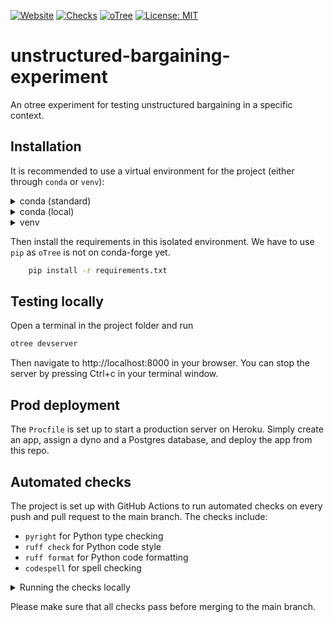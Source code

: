 [![Website](https://img.shields.io/website?url=https%3A%2F%2Fbargaining-experiment-b57fff22feef.herokuapp.com%2Fdemo&logo=heroku)](https://bargaining-experiment-b57fff22feef.herokuapp.com/demo)
[![Checks](https://github.com/stanmart/unstructured-bargaining-experiment/actions/workflows/ci.yml/badge.svg)](https://github.com/stanmart/unstructured-bargaining-experiment/actions/workflows/ci.yml)
[![oTree](https://img.shields.io/badge/powered_by-oTree-blue?logo=python)](https://www.otree.org/)
[![License: MIT](https://img.shields.io/badge/License-MIT-blue)](https://opensource.org/licenses/MIT)

# unstructured-bargaining-experiment
An otree experiment for testing unstructured bargaining in a specific context.

## Installation

It is recommended to use a virtual environment for the project (either through `conda` or `venv`):

<details>
<summary>conda (standard)</summary>

Create the environment
```bash
    conda create unstructured-bargaining-experiment
```
Activate the environment:
```bash
    conda activate unstructured-bargaining-experiment
```
Deactivate the environment:
```bash
    conda deactivate
```

</details>

<details>
<summary>conda (local)</summary>

Create the environment
```bash
    conda create --prefix=venv -y
```
Activate the environment:
```bash
    conda activate ./venv
```
Deactivate the environment:
```bash
    conda deactivate
```

</details>

<details>
<summary>venv</summary>

Create the environment
```bash
    python3 -m venv ./venv
```
Activate the environment:
```bash
    source venv/bin/activate  # Linux/Mac
    venv/Script/activate  # Windows
```
Deactivate the environment:
```bash
    deactivate
```

</details>

Then install the requirements in this isolated environment.
We have to use `pip` as `oTree` is not on conda-forge yet.

```bash
    pip install -r requirements.txt
```

## Testing locally

Open a terminal in the project folder and run

```bash
otree devserver
```

Then navigate to http://localhost:8000 in your browser.
You can stop the server by pressing <btn>Ctrl</btn>+<btn>c</btn> in your terminal window.

## Prod deployment

The `Procfile` is set up to start a production server on Heroku. Simply create an app, assign a dyno and a Postgres database, and deploy the app from this repo.

## Automated checks

The project is set up with GitHub Actions to run automated checks on every push and pull request to the main branch. The checks include:
 - `pyright` for Python type checking
 - `ruff check` for Python code style
 - `ruff format` for Python code formatting
 - `codespell` for spell checking

<details>
<summary>Running the checks locally</summary>
You can also run these checks locally. For `pyright`, you need to have the `pyright` package installed. The rest of them are implemented as `pre-commit` hooks.

First, install `pyright` and `pre-commit`, e.g. using `pipx`:

```bash
pipx install pyright
pipx install pre-commit
```

Then, you can install the `pre-commit` hooks by running

```bash
pre-commit install
```
This will install the hooks and run them on every commit automatically.

Finally, you can run the `pyright` checks using

```bash
pyright
```
</details>

Please make sure that all checks pass before merging to the main branch.

